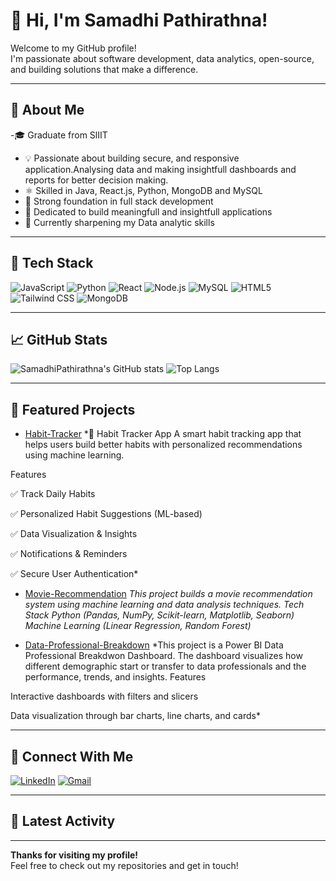 # 👋 Hi, I'm Samadhi Pathirathna!

Welcome to my GitHub profile!  
I'm passionate about software development, data analytics, open-source, and building solutions that make a difference. 

---

## 🚀 About Me

-🎓 Graduate from SlIIT 
- 💡 Passionate about building secure, and  responsive application.Analysing data and making insightfull dashboards and reports for better decision making.
- ⚛️ Skilled in Java, React.js, Python, MongoDB and MySQL
- 🔁 Strong foundation in full stack development
- 🎨 Dedicated to build meaningfull and insightfull applications
- 🌱 Currently sharpening my Data analytic skills

---

## 🧰 Tech Stack

![JavaScript](https://img.shields.io/badge/-JavaScript-black?style=flat-square&logo=javascript)
![Python](https://img.shields.io/badge/-Python-black?style=flat-square&logo=python)
![React](https://img.shields.io/badge/-React-black?style=flat-square&logo=react)
![Node.js](https://img.shields.io/badge/-Node.js-black?style=flat-square&logo=node.js)
![MySQL](https://img.shields.io/badge/-MySQL-4479A1?style=flat-square&logo=mysql)
![HTML5](https://img.shields.io/badge/-HTML5-E34F26?style=flat-square&logo=html5)
![Tailwind CSS](https://img.shields.io/badge/-TailwindCSS-38B2AC?style=flat-square&logo=tailwind-css)
![MongoDB](https://img.shields.io/badge/-MongoDB-47A248?style=flat-square&logo=mongodb)

---

## 📈 GitHub Stats

![SamadhiPathirathna's GitHub stats](https://github-readme-stats.vercel.app/api?username=SamadhiPathirathna&show_icons=true&theme=radical)
![Top Langs](https://github-readme-stats.vercel.app/api/top-langs/?username=SamadhiPathirathna&layout=compact&theme=radical)

---


## 📂 Featured Projects

<!-- Replace the repo links with your own repositories -->
- [Habit-Tracker](https://github.com/SamadhiPathirathna/Habit-Tracker.git)
  *📝 Habit Tracker App A smart habit tracking app that helps users build better habits with personalized recommendations using machine learning.

Features

✅ Track Daily Habits

✅ Personalized Habit Suggestions (ML-based)

✅ Data Visualization & Insights

✅ Notifications & Reminders

✅ Secure User Authentication*

- [Movie-Recommendation](https://github.com/SamadhiPathirathna/Movie-Recommendation.git)
  *This project builds a movie recommendation system using machine learning and data analysis techniques.
  Tech Stack Python (Pandas, NumPy, Scikit-learn, Matplotlib, Seaborn) Machine Learning (Linear Regression, Random Forest)*

- [Data-Professional-Breakdown](https://github.com/SamadhiPathirathna/Data-Professional-Breakdown.git)
  *This project is a Power BI Data Professional Breakdwon Dashboard. The dashboard visualizes how different demographic start or transfer to data professionals and the performance, trends, and insights.
Features

Interactive dashboards with filters and slicers

Data visualization through bar charts, line charts, and cards*

---

## 🤝 Connect With Me

[![LinkedIn](https://img.shields.io/badge/-LinkedIn-blue?style=flat-square&logo=Linkedin&logoColor=white&link=https://www.linkedin.com/in/yourusername/)](https://www.linkedin.com/in/yourusername/)
[![Gmail](https://img.shields.io/badge/-Gmail-red?style=flat-square&logo=Gmail&logoColor=white&link=mailto:your.email@gmail.com)](samadhipathirathan@gmail.com)

---

## 📝 Latest Activity

<!--START_SECTION:activity-->
<!-- You can use tools like https://github.com/Readme-Workflows/Readme-Activity-Stats to automate this section -->
<!--END_SECTION:activity-->

---

**Thanks for visiting my profile!**  
Feel free to check out my repositories and get in touch!
